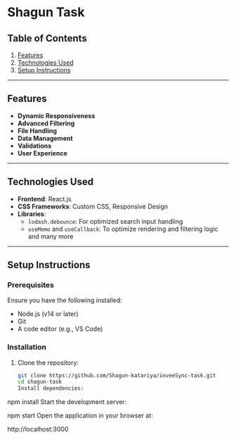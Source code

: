# Shagun Task

## Table of Contents

1. [Features](#features)
2. [Technologies Used](#technologies-used)
3. [Setup Instructions](#setup-instructions)

---

## Features

- **Dynamic Responsiveness**
- **Advanced Filtering**
- **File Handling**
- **Data Management**
- **Validations**
- **User Experience**

---

## Technologies Used

- **Frontend**: React.js
- **CSS Frameworks**: Custom CSS, Responsive Design
- **Libraries**:
  - `lodash.debounce`: For optimized search input handling
  - `useMemo` and `useCallback`: To optimize rendering and filtering logic
    and many more

---

## Setup Instructions

### Prerequisites

Ensure you have the following installed:

- Node.js (v14 or later)
- Git
- A code editor (e.g., VS Code)

### Installation

1. Clone the repository:
   ```bash
   git clone https://github.com/Shagun-katariya/inveeSync-task.git
   cd shagun-task
   Install dependencies:

npm install
Start the development server:

npm start
Open the application in your browser at:

http://localhost:3000
